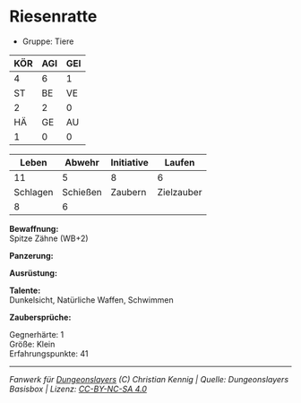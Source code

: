 # Riesenratte  
- Gruppe: Tiere  

| KÖR | AGI | GEI |  
| --- | --- | --- |  
| 4   | 6   | 1   |
| ST  | BE  | VE  |  
| 2   | 2   | 0   |
| HÄ  | GE  | AU  |  
| 1   | 0   | 0   |


| Leben    | Abwehr   | Initiative | Laufen     |
| -------- | -------- | ---------- | ---------- |
| 11       | 5        | 8          | 6          |
| Schlagen | Schießen | Zaubern    | Zielzauber |
| 8        | 6        |            |            |

**Bewaffnung:**  
Spitze Zähne (WB+2)

**Panzerung:**  


**Ausrüstung:**  


**Talente:**  
Dunkelsicht, Natürliche Waffen, Schwimmen

**Zaubersprüche:**  


Gegnerhärte: 1  
Größe: Klein  
Erfahrungspunkte: 41  



___
*Fanwerk für [Dungeonslayers](https://www.dungeonslayers.net/) (C) Christian Kennig | Quelle: Dungeonslayers Basisbox | Lizenz: [CC-BY-NC-SA 4.0](https://creativecommons.org/licenses/by-nc-sa/4.0/deed.de)*